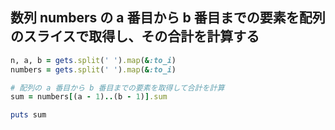 ## 数列 numbers の a 番目から b 番目までの要素を配列のスライスで取得し、その合計を計算する

```ruby
n, a, b = gets.split(' ').map(&:to_i)
numbers = gets.split(' ').map(&:to_i)

# 配列の a 番目から b 番目までの要素を取得して合計を計算
sum = numbers[(a - 1)..(b - 1)].sum

puts sum
```